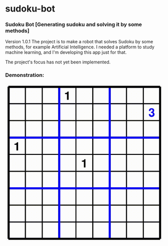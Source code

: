 # sudoku-bot
### Sudoku Bot [Generating sudoku and solving it by some methods]
 
Version 1.0.1
The project is to make a robot that solves Sudoku by some methods, for example Artificial Intelligence.
I needed a platform to study machine learning, and I'm developing this app just for that.

The project's focus has not yet been implemented.

### Demonstration:

![alt text](https://raw.githubusercontent.com/le0nard01/sudoku-bot/main/sudokugif.gif)